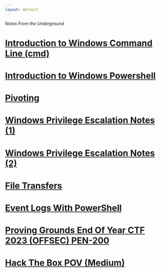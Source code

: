 ```yaml
---
layout: default
---
```

_Notes_ _From_ _the_ _Underground_

# [Introduction to Windows Command Line (cmd)](./pages/cmd.html)

# [Introduction to Windows Powershell](./pages/powershell.html)

# [Pivoting](./pages/pivot.html)

# [Windows Privilege Escalation Notes (1)](./pages/windowsPriv1.html)

# [Windows Privilege Escalation Notes (2)](./pages/windowsPriv2.html)

# [File Transfers](./pages/filetransfer.html)

# [Event Logs With PowerShell](./pages/evt1.html)

# [Proving Grounds End Of Year CTF 2023 (OFFSEC) PEN-200](./pages/offsec.html)

# [Hack The Box POV (Medium)](./pages/pov.html)

